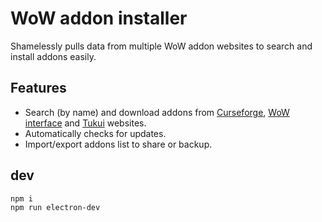 # WoW addon installer

Shamelessly pulls data from multiple WoW addon websites to search and install addons easily.

## Features

* Search (by name) and download addons from [Curseforge](https://www.curseforge.com/wow/addons), [WoW interface](https://www.wowinterface.com/addons.php) and [Tukui](https://www.tukui.org/addons.php) websites.
* Automatically checks for updates.
* Import/export addons list to share or backup.

## dev

```
npm i
npm run electron-dev
```
